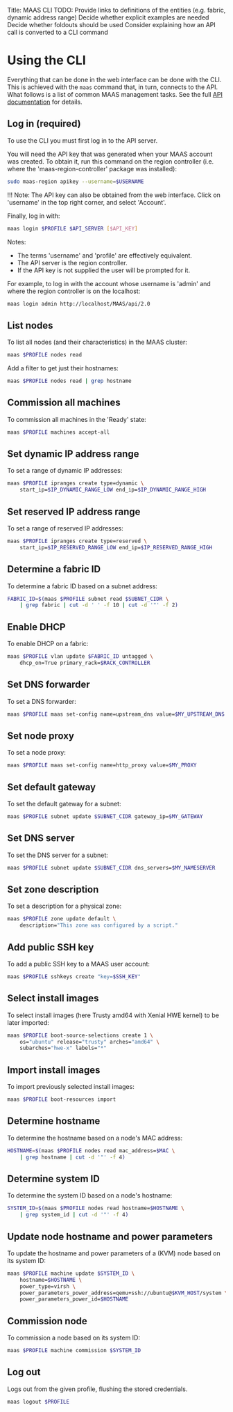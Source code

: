 Title: MAAS CLI
TODO:  Provide links to definitions of the entities (e.g. fabric, dynamic address range)
       Decide whether explicit examples are needed
       Decide whether foldouts should be used
       Consider explaining how an API call is converted to a CLI command


# Using the CLI

Everything that can be done in the web interface can be done with the CLI. This
is achieved with the `maas` command that, in turn, connects to the API. What
follows is a list of common MAAS management tasks. See the full
[API documentation](http://maas.ubuntu.com/docs2.0/index.html#api-cli-documentation)
for details.


## Log in (required)

To use the CLI you must first log in to the API server.

You will need the API key that was generated when your MAAS account was
created. To obtain it, run this command on the region controller (i.e. where
the 'maas-region-controller' package was installed):

```bash
sudo maas-region apikey --username=$USERNAME
```

!!! Note: The API key can also be obtained from the web interface. Click on
'username' in the top right corner, and select 'Account'.

Finally, log in with:

```bash
maas login $PROFILE $API_SERVER [$API_KEY]
```

Notes:

- The terms 'username' and 'profile' are effectively equivalent.
- The API server is the region controller.
- If the API key is not supplied the user will be prompted for it.

For example, to log in with the account whose username is 'admin' and where
the region controller is on the localhost:

```bash
maas login admin http://localhost/MAAS/api/2.0
```


## List nodes

To list all nodes (and their characteristics) in the MAAS cluster:

```bash
maas $PROFILE nodes read
```

Add a filter to get just their hostnames:

```bash
maas $PROFILE nodes read | grep hostname
```


## Commission all machines

To commission all machines in the 'Ready' state:

```bash
maas $PROFILE machines accept-all
```


## Set dynamic IP address range

To set a range of dynamic IP addresses:

```bash
maas $PROFILE ipranges create type=dynamic \
	start_ip=$IP_DYNAMIC_RANGE_LOW end_ip=$IP_DYNAMIC_RANGE_HIGH
```


## Set reserved IP address range

To set a range of reserved IP addresses:

```bash
maas $PROFILE ipranges create type=reserved \
	start_ip=$IP_RESERVED_RANGE_LOW end_ip=$IP_RESERVED_RANGE_HIGH
```


## Determine a fabric ID

To determine a fabric ID based on a subnet address:

```bash
FABRIC_ID=$(maas $PROFILE subnet read $SUBNET_CIDR \
	| grep fabric | cut -d ' ' -f 10 | cut -d '"' -f 2)
```


## Enable DHCP

To enable DHCP on a fabric:

```bash
maas $PROFILE vlan update $FABRIC_ID untagged \
	dhcp_on=True primary_rack=$RACK_CONTROLLER
```


## Set DNS forwarder

To set a DNS forwarder:

```bash
maas $PROFILE maas set-config name=upstream_dns value=$MY_UPSTREAM_DNS
```


## Set node proxy

To set a node proxy:

```bash
maas $PROFILE maas set-config name=http_proxy value=$MY_PROXY
```


## Set default gateway

To set the default gateway for a subnet:

```bash
maas $PROFILE subnet update $SUBNET_CIDR gateway_ip=$MY_GATEWAY
```


## Set DNS server

To set the DNS server for a subnet:

```bash
maas $PROFILE subnet update $SUBNET_CIDR dns_servers=$MY_NAMESERVER
```


## Set zone description

To set a description for a physical zone:

```bash
maas $PROFILE zone update default \
	description="This zone was configured by a script."
```


## Add public SSH key

To add a public SSH key to a MAAS user account:

```bash
maas $PROFILE sshkeys create "key=$SSH_KEY"
```


## Select install images

To select install images (here Trusty amd64 with Xenial HWE kernel) to be later
imported:

```bash
maas $PROFILE boot-source-selections create 1 \
	os="ubuntu" release="trusty" arches="amd64" \
	subarches="hwe-x" labels="*"
```


## Import install images

To import previously selected install images:

```bash
maas $PROFILE boot-resources import
```


## Determine hostname

To determine the hostname based on a node's MAC address:

```bash
HOSTNAME=$(maas $PROFILE nodes read mac_address=$MAC \
	| grep hostname | cut -d '"' -f 4)
```


## Determine system ID

To determine the system ID based on a node's hostname:

```bash
SYSTEM_ID=$(maas $PROFILE nodes read hostname=$HOSTNAME \
	| grep system_id | cut -d '"' -f 4)
```


## Update node hostname and power parameters

To update the hostname and power parameters of a (KVM) node based on its
system ID:

```bash
maas $PROFILE machine update $SYSTEM_ID \
	hostname=$HOSTNAME \
	power_type=virsh \
	power_parameters_power_address=qemu+ssh://ubuntu@$KVM_HOST/system \
	power_parameters_power_id=$HOSTNAME
```


## Commission node

To commission a node based on its system ID:

```bash
maas $PROFILE machine commission $SYSTEM_ID
```


## Log out

Logs out from the given profile, flushing the stored credentials.

```bash
maas logout $PROFILE
```
